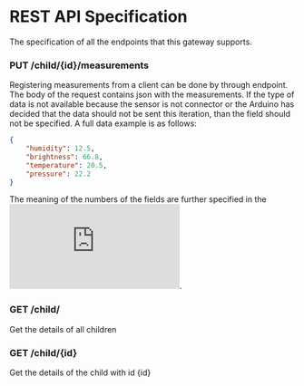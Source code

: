 # REST API Specification
The specification of all the endpoints that this gateway supports.

### PUT /child/{id}/measurements
Registering measurements from a client can be done by through endpoint. The body of the request contains json with the measurements. If the type of data is not available because the sensor is not connector or the Arduino has decided that the data should not be sent this iteration, than the field should not be specified. A full data example is as follows: 

```json
{
    "humidity": 12.5,
    "brightness": 66.8,
    "temperature": 20.5,
    "pressure": 22.2
}
```

The meaning of the numbers of the fields are further specified in the ![system specification](https://github.com/SijmenHuizenga/IoT-WeatherStation/blob/master/system%20specification.md).

### GET /child/
Get the details of all children

### GET /child/{id}
Get the details of the child with id {id}